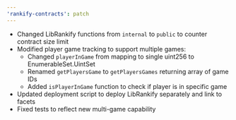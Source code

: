 ```yaml
---
'rankify-contracts': patch
---
```


- Changed LibRankify functions from `internal` to `public` to counter contract size limit
- Modified player game tracking to support multiple games:
  - Changed `playerInGame` from mapping to single uint256 to EnumerableSet.UintSet
  - Renamed `getPlayersGame` to `getPlayersGames` returning array of game IDs
  - Added `isPlayerInGame` function to check if player is in specific game
- Updated deployment script to deploy LibRankify separately and link to facets
- Fixed tests to reflect new multi-game capability
